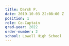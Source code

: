 ```yaml
---
title: Darsh P.
date: 2019-10-03 22:08:00 Z
position: 1
role: Co-Captain
grad-year: 2022
order-number: 2
school: Lowell High School
---
```


